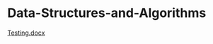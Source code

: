 # Data-Structures-and-Algorithms

[Testing.docx](https://github.com/Kumoichi/Data-Structures-and-Algorithms/files/10476043/Testing.docx)
